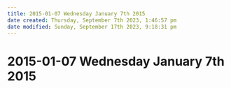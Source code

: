```yaml
---
title: 2015-01-07 Wednesday January 7th 2015
date created: Thursday, September 7th 2023, 1:46:57 pm
date modified: Sunday, September 17th 2023, 9:18:31 pm
---
```


# 2015-01-07 Wednesday January 7th 2015
